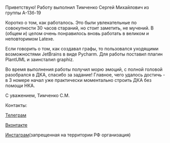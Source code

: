 Приветствую!
Работу выполнил Тимченко Сергей Михайлович из группы А-13б-19

Коротко о том, как работалось. Это были увлекательные по совокупности 30 часов стараний, но стоит заметить, не мучений. В (общем и) целом очень понравилось вновь работать в великом и неповторимом Latexe.

Если говорить о том, как создавал графы, то пользовался уходящими возможностями JetBrains в виде Pycharm. Для работы поставил плагин PlantUML и заинсталил graphiz.

Во время выполнения работы получил морю эмоций, с полной головой разобрался в ДКА, спасибо за задание! Главное, чего удалось достичь - в 3 номере начал уже практически моментально строить ДКА без помощи НКА. 

С уважением,
Тимченко С.М.

Контакты: 

[Телеграм](t.me\s3tout) 

[Вконтакте](vk.com\s3tout)

[Инстаграм](instagram.com\_sergtim_)(запрещенная на территории РФ организация)
